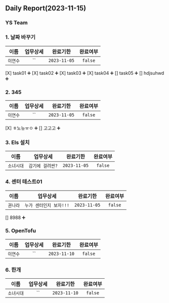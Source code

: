 ## Daily Report(2023-11-15)

### YS Team
### 1. 날짜 바꾸기

| 이름 | 업무상세 | 완료기한 | 완료여부 |
| :--: | :--: | :--: | :--: |
| `이연수` | `` | `2023-11-05` | `false` |
[X] task01 :heavy_plus_sign: 
[X] task02 :heavy_plus_sign: 
[X] task03 :heavy_plus_sign: 
[X] task04 :heavy_plus_sign: 
[] task05 :heavy_plus_sign: 
[] hdjsuhwd :heavy_plus_sign: 

### 2. 345

| 이름 | 업무상세 | 완료기한 | 완료여부 |
| :--: | :--: | :--: | :--: |
| `이연수` | `` | `2023-11-05` | `false` |
[X] ㅎ노뉴ㅠㅇ :heavy_plus_sign: 
[] 고고고 :heavy_plus_sign: 

### 3. Els 설치

| 이름 | 업무상세 | 완료기한 | 완료여부 |
| :--: | :--: | :--: | :--: |
| `소녀시대` | `감기에 걸려싼?` | `2023-11-05` | `false` |

### 4. 센터 테스트01

| 이름 | 업무상세 | 완료기한 | 완료여부 |
| :--: | :--: | :--: | :--: |
| `권나라` | `누가 센터인지 보자!!!` | `2023-11-05` | `false` |
[] 8988 :heavy_plus_sign: 

### 5. OpenTofu

| 이름 | 업무상세 | 완료기한 | 완료여부 |
| :--: | :--: | :--: | :--: |
| `이연수` | `` | `2023-11-10` | `false` |

### 6. 한개

| 이름 | 업무상세 | 완료기한 | 완료여부 |
| :--: | :--: | :--: | :--: |
| `소녀시대` | `` | `2023-11-10` | `false` |



